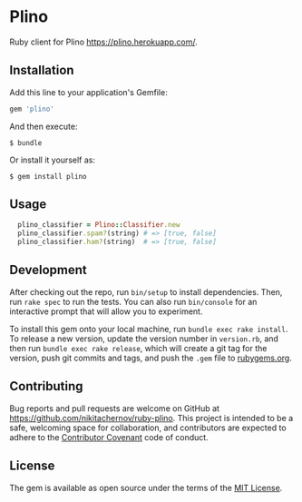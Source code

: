 # Plino

Ruby client for Plino https://plino.herokuapp.com/.

## Installation

Add this line to your application's Gemfile:

```ruby
gem 'plino'
```

And then execute:

    $ bundle

Or install it yourself as:

    $ gem install plino

## Usage

```Ruby
  plino_classifier = Plino::Classifier.new
  plino_classifier.spam?(string) # => [true, false]
  plino_classifier.ham?(string)  # => [true, false]
```


## Development

After checking out the repo, run `bin/setup` to install dependencies. Then, run `rake spec` to run the tests. You can also run `bin/console` for an interactive prompt that will allow you to experiment.

To install this gem onto your local machine, run `bundle exec rake install`. To release a new version, update the version number in `version.rb`, and then run `bundle exec rake release`, which will create a git tag for the version, push git commits and tags, and push the `.gem` file to [rubygems.org](https://rubygems.org).

## Contributing

Bug reports and pull requests are welcome on GitHub at https://github.com/nikitachernov/ruby-plino. This project is intended to be a safe, welcoming space for collaboration, and contributors are expected to adhere to the [Contributor Covenant](http://contributor-covenant.org) code of conduct.


## License

The gem is available as open source under the terms of the [MIT License](http://opensource.org/licenses/MIT).

